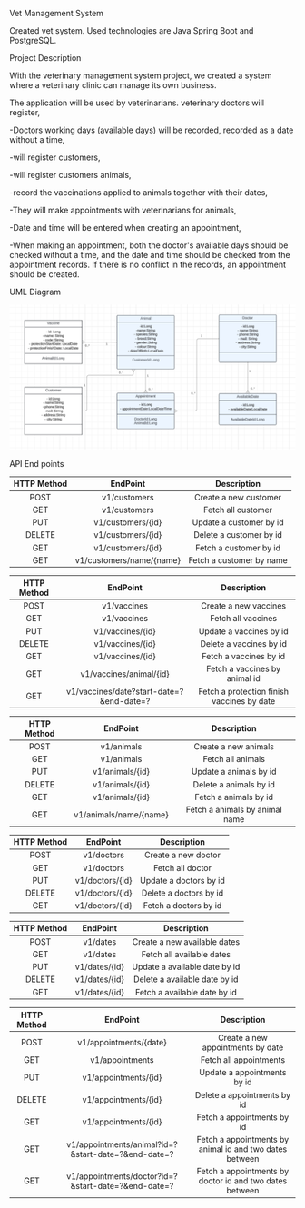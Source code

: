 Vet Management System 

Created vet system. Used technologies are Java Spring Boot and PostgreSQL.

Project Description


With the veterinary management system project, we created a system where a veterinary clinic can manage its own business.

The application will be used by veterinarians.
veterinary doctors will register,

-Doctors working days (available days) will be recorded, recorded as a date without a time,

-will register customers,

-will register customers animals,

-record the vaccinations applied to animals together with their dates,

-They will make appointments with veterinarians for animals,

-Date and time will be entered when creating an appointment,

-When making an appointment, both the doctor's available days should be checked without a time, and the date and time should be checked from the appointment records. If there is no conflict in the records, an appointment should be created.

UML Diagram

![img.png](img.png)

API End points

| HTTP Method |         EndPoint         |       Description        |
|:-----------:|:------------------------:|:------------------------:|
|    POST     |       v1/customers       |  Create a new customer   |
|     GET     |       v1/customers       |    Fetch all customer    |
|     PUT     |    v1/customers/{id}     | Update a customer by id  |
|   DELETE    |    v1/customers/{id}     | Delete a customer by id  |
|     GET     |    v1/customers/{id}     |  Fetch a customer by id  |
|     GET     | v1/customers/name/{name} | Fetch a customer by name |

| HTTP Method |                 EndPoint                 |                Description                 |
|:-----------:|:----------------------------------------:|:------------------------------------------:|
|    POST     |               v1/vaccines                |           Create a new vaccines            |
|     GET     |               v1/vaccines                |             Fetch all vaccines             |
|     PUT     |             v1/vaccines/{id}             |          Update a vaccines by id           |
|   DELETE    |             v1/vaccines/{id}             |          Delete a vaccines by id           |
|     GET     |             v1/vaccines/{id}             |           Fetch a vaccines by id           |
|     GET     |         v1/vaccines/animal/{id}          |       Fetch a vaccines by animal id        |
|     GET     | v1/vaccines/date?start-date=?&end-date=? | Fetch a protection finish vaccines by date |

| HTTP Method |        EndPoint        |          Description           |
|:-----------:|:----------------------:|:------------------------------:|
|    POST     |       v1/animals       |      Create a new animals      |
|     GET     |       v1/animals       |       Fetch all animals        |
|     PUT     |    v1/animals/{id}     |     Update a animals by id     |
|   DELETE    |    v1/animals/{id}     |     Delete a animals by id     |
|     GET     |    v1/animals/{id}     |     Fetch a animals by id      |
|     GET     | v1/animals/name/{name} | Fetch a animals by animal name |

| HTTP Method |    EndPoint     |      Description       |
|:-----------:|:---------------:|:----------------------:|
|    POST     |   v1/doctors    |  Create a new doctor   |
|     GET     |   v1/doctors    |    Fetch all doctor    |
|     PUT     | v1/doctors/{id} | Update a doctors by id |
|   DELETE    | v1/doctors/{id} | Delete a doctors by id |
|     GET     | v1/doctors/{id} | Fetch a doctors by id  |

| HTTP Method |     EndPoint      |          Description          |
|:-----------:|:-----------------:|:-----------------------------:|
|    POST     |     v1/dates      | Create a new available dates  |
|     GET     |     v1/dates      |   Fetch all available dates   |
|     PUT     |   v1/dates/{id}   | Update a available date by id |
|   DELETE    |   v1/dates/{id}   | Delete a available date by id |
|     GET     |   v1/dates/{id}   | Fetch a available date by id  |

| HTTP Method |                      EndPoint                       |                       Description                       |
|:-----------:|:---------------------------------------------------:|:-------------------------------------------------------:|
|    POST     |               v1/appointments/{date}                |            Create a new appointments by date            |
|     GET     |                   v1/appointments                   |                 Fetch all appointments                  |
|     PUT     |                v1/appointments/{id}                 |               Update a appointments by id               |
|   DELETE    |                v1/appointments/{id}                 |               Delete a appointments by id               |
|     GET     |                v1/appointments/{id}                 |               Fetch a appointments by id                |
|     GET     | v1/appointments/animal?id=?&start-date=?&end-date=? | Fetch a appointments by animal id and two dates between |
|     GET     | v1/appointments/doctor?id=?&start-date=?&end-date=? | Fetch a appointments by doctor id and two dates between |

